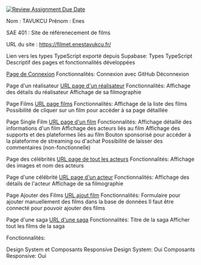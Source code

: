 [![Review Assignment Due Date](https://classroom.github.com/assets/deadline-readme-button-24ddc0f5d75046c5622901739e7c5dd533143b0c8e959d652212380cedb1ea36.svg)](https://classroom.github.com/a/DLDyybNZ)

Nom : TAVUKCU
Prénom : Enes

SAE 401 : Site de référenecement de films

URL du site : https://filmet.enestavukcu.fr/ 


Lien vers les types TypeScript exporté depuis Supabase: Types TypeScript
Descriptif des pages et fonctionnalités développées


[Page de Connexion](https://filmet.enestavukcu.fr/login-logout) 
Fonctionnalités:
Connexion avec GitHub
Déconnexion


Page d'un réalisateur
[URL page d'un réalisateur](https://filmet.enestavukcu.fr/realisateur/1)
Fonctionnalités:
Affichage des détails du réalisateur
Affichage de sa filmographie

Page Films
[URL page films](https://filmet.enestavukcu.fr/films)
Fonctionnalités:
Affichage de la liste des films
Possibilité de cliquer sur un film pour accéder à sa page détaillée 

Page Single Film
[URL page d'un film](https://filmet.enestavukcu.fr/films/1)
Fonctionnalités:
Affichage détaillé des informations d'un film
Affichage des acteurs liés au film 
Affichage des supports et des plateformes liés au film
Bouton sponsorisé pour accéder à la plateforme de streaming ou d'achat 
Possibilité de laisser des commentaires (non-fonctionnelle)

Page des célébrités
[URL page de tout les acteurs](https://filmet.enestavukcu.fr/celebrite)
Fonctionnalités:
Affichage des images et nom des acteurs

Page d'une célébrité
[URL page d'un acteur](https://filmet.enestavukcu.fr/celebrite/1)
Fonctionnalités:
Affichage des détails de l'acteur
Affichage de sa filmographie

Page Ajouter des Films
[URL ajout film](https://filmet.enestavukcu.fr/films/edit/)
Fonctionnalités:
Formulaire pour ajouter manuellement des films dans la base de données
Il faut être connecté pour pouvoir ajouter des films

Page d'une saga
[URL d'une saga](https://filmet.enestavukcu.fr/saga/1)
Fonctionnalités:
Titre de la saga
Afficher tout les films de la saga

Fonctionnalités:

Design System et Composants Responsive
Design System: Oui
Composants Responsive: Oui
